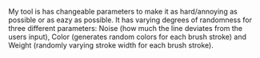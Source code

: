 My tool is has changeable parameters to make it as hard/annoying as possible or as eazy as possible. It has varying degrees of 
randomness for three different parameters: Noise (how much the line deviates from the users input), Color (generates random colors 
for each brush stroke) and Weight (randomly varying stroke width for each brush stroke).

